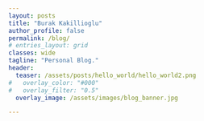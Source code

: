 ```yaml
---
layout: posts
title: "Burak Kakillioglu"
author_profile: false
permalink: /blog/
# entries_layout: grid
classes: wide
tagline: "Personal Blog."
header:
  teaser: /assets/posts/hello_world/hello_world2.png
#   overlay_color: "#000"
#   overlay_filter: "0.5"
  overlay_image: /assets/images/blog_banner.jpg

---
```

<!-- layout: collection -->